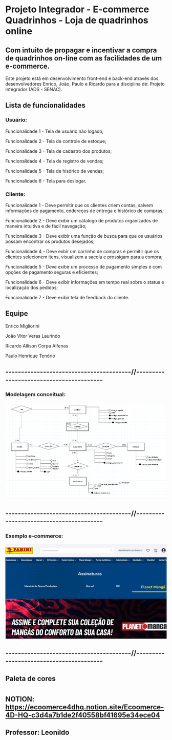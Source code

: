 # Projeto Integrador - E-commerce Quadrinhos - Loja de quadrinhos online

## Com intuito de propagar e incentivar a compra de quadrinhos on-line com as facilidades de um e-commerce.

Este projeto está em desenvolvimento front-end e back-end através dos desenvolvedores Enrico, João, Paulo e Ricardo para a disciplina de: Projeto Integrador (ADS - SENAC).

## Lista de funcionalidades

### Usuário:

Funcionalidade 1 - Tela de usuário não logado;

Funcionalidade 2 - Tela de controle de estoque;

Funcionalidade 3 - Tela de cadastro dos produtos;

Funcionalidade 4 - Tela de registro de vendas;

Funcionalidade 5 - Tela de hisórico de vendas;

Funcionalidade 6 - Tela para deslogar.

### Cliente:

Funcionalidade 1 - Deve permitir que os clientes criem contas, salvem informações de pagamento, endereços de entrega e histórico de compras;

Funcionalidade 2 - Deve exibir um cátalogo de produtos organizados de maneira intuitiva e de fácil navegação;

Funcionalidade 3 - Deve exibir uma função de busca para que os usuários possam encontrar os produtos desejados;

Funcionalidade 4 - Deve exbir um carrinho de compras e permitir que os clientes selecionem itens, visualizem a sacola e prossigam para a compra;

Funcionalidade 5 - Deve exibir um processo de pagamento simples e com opções de pagamento seguras e eficientes;

Funcionalidade 6 - Deve exibir informações em tempo real sobre o status e localização dos pedidos;

Funcionalidade 7 - Deve exibir tela de feedback do cliente.

## Equipe

Enrico Migliorini

João Vitor Veras Laurindo

Ricardo Allison Corpa Alfenas

Paulo Henrique Tenório


## ----------------------------------------//----------------------------------------

### Modelagem conceitual:

![ModelagemConceitual](https://github.com/RicardoCorpa/ecommerce4D/blob/main/diagrama_modelagem_conceitual.png)

## ----------------------------------------//----------------------------------------

### Exemplo e-commerce:

![BaseEcommerce](https://github.com/RicardoCorpa/ecommerce4D/blob/main/Base_quadrinhos_ecommerce.png)

## ----------------------------------------//----------------------------------------


## Paleta de cores

#

#

#

#

## NOTION: https://ecoomerce4dhq.notion.site/Ecoomerce-4D-HQ-c3d4a7b1de2f40558bf41695e34ece04

## Professor: Leonildo
